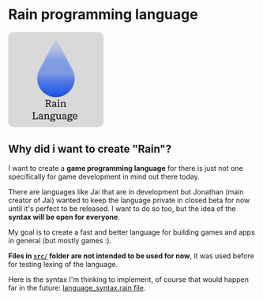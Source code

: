 # Rain programming language
![](icons/Rain-Logo.png)

## Why did i want to create "Rain"?

I want to create a **game programming language** for there is just not one specifically for game development in mind out there today.

There are languages like Jai that are in development but Jonathan (main creator of Jai) wanted to keep the language private in closed beta for now until it's perfect to be released. I want to do so too, but the idea of the **syntax will be open for everyone**.

My goal is to create a fast and better language for building games and apps in general (but mostly games :).

**Files in [`src/`](src/) folder are not intended to be used for now**, it was used before for testing lexing of the language.

Here is the syntax I'm thinking to implement, of course that would happen far in the future: [language_syntax.rain file](language_syntax.rain).
